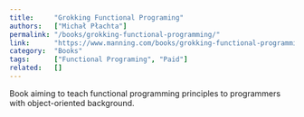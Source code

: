 ```yaml
---
title:     "Grokking Functional Programing"
authors:   ["Michał Płachta"]
permalink: "/books/grokking-functional-programming/"
link:      "https://www.manning.com/books/grokking-functional-programming"
category:  "Books"
tags:      ["Functional Programing", "Paid"]
related:   []
---
```


Book aiming to teach functional programming principles to programmers with object-oriented background.
